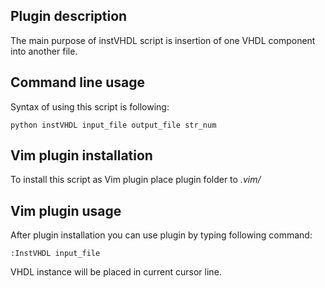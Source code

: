 <h2>Plugin description</h2>
The main purpose of instVHDL script is insertion of one VHDL component into another file.

<h2>Command line usage</h2>
Syntax of using this script is following:

<code>python instVHDL input_file output_file str_num</code>

<h2>Vim plugin installation</h2>
To install this script as Vim plugin place plugin folder to <em>.vim/</em>

<h2>Vim plugin usage</h2>
After plugin installation you can use plugin by typing following command:

<code>:InstVHDL input_file</code>

VHDL instance will be placed in current cursor line.
